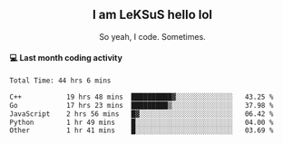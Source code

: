 <h2 align="center">I am LeKSuS hello lol</h2>
<p align="center">So yeah, I code. Sometimes.</p>

#### :computer: Last month coding activity
<!--START_SECTION:waka-->

```txt
Total Time: 44 hrs 6 mins

C++           19 hrs 48 mins  ██████████▓░░░░░░░░░░░░░░   43.25 %
Go            17 hrs 23 mins  █████████▒░░░░░░░░░░░░░░░   37.98 %
JavaScript    2 hrs 56 mins   █▓░░░░░░░░░░░░░░░░░░░░░░░   06.42 %
Python        1 hr 49 mins    █░░░░░░░░░░░░░░░░░░░░░░░░   04.00 %
Other         1 hr 41 mins    █░░░░░░░░░░░░░░░░░░░░░░░░   03.69 %
```

<!--END_SECTION:waka-->
